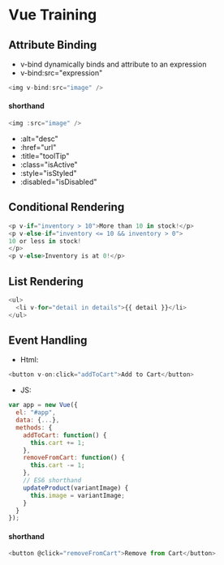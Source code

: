 # Vue Training

## Attribute Binding

- v-bind dynamically binds and attribute to an expression
- v-bind:src="expression"

```javascript
<img v-bind:src="image" />
```

#### shorthand

```javascript
<img :src="image" />
```

- :alt="desc"
- :href="url"
- :title="toolTip"
- :class="isActive"
- :style="isStyled"
- :disabled="isDisabled"

## Conditional Rendering

```javascript
<p v-if="inventory > 10">More than 10 in stock!</p>
<p v-else-if="inventory <= 10 && inventory > 0">
10 or less in stock!
</p>
<p v-else>Inventory is at 0!</p>
```

## List Rendering

```javascript
<ul>
  <li v-for="detail in details">{{ detail }}</li>
</ul>
```

## Event Handling

- Html:

```javascript
<button v-on:click="addToCart">Add to Cart</button>
```

- JS:

```javascript
var app = new Vue({
  el: "#app",
  data: {...},
  methods: {
    addToCart: function() {
      this.cart += 1;
    },
    removeFromCart: function() {
      this.cart -= 1;
    },
    // ES6 shorthand
    updateProduct(variantImage) {
      this.image = variantImage;
    }
  }
});
```

#### shorthand

```javascript
<button @click="removeFromCart">Remove from Cart</button>
```
